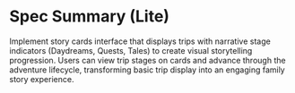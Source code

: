 # Spec Summary (Lite)

Implement story cards interface that displays trips with narrative stage indicators (Daydreams, Quests, Tales) to create visual storytelling progression. Users can view trip stages on cards and advance through the adventure lifecycle, transforming basic trip display into an engaging family story experience.